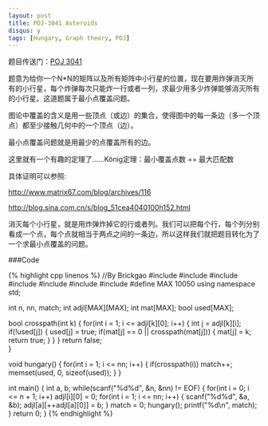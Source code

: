 ```yaml
---
layout: post
title: POJ-3041 Asteroids 
disqus: y
tags: [Hungary, Graph theory, POJ]
---
```


题目传送门：<a href = "http://poj.org/problem?id=3041" >POJ 3041</a>

题意为给你一个N*N的矩阵以及所有矩阵中小行星的位置，现在要用炸弹消灭所有的小行星，每个炸弹每次只能炸一行或者一列，求最少用多少炸弹能够消灭所有的小行星。这道题属于最小点覆盖问题。

图论中覆盖的含义是用一些顶点（或边）的集合，使得图中的每一条边（多一个顶点）都至少接触几何中的一个顶点（边）。

最小点覆盖问题就是用最少的点覆盖所有的边。

这里就有一个有趣的定理了......König定理：最小覆盖点数 == 最大匹配数

具体证明可以参照: 

<a href = "http://www.matrix67.com/blog/archives/116" >http://www.matrix67.com/blog/archives/116</a>

<a href = "http://blog.sina.com.cn/s/blog_51cea4040100h152.html" >http://blog.sina.com.cn/s/blog_51cea4040100h152.html</a>

消灭每个小行星，就是用炸弹炸掉它的行或者列。我们可以把每个行，每个列分别看成一个点，每个点就相当于两点之间的一条边，所以这样我们就把题目转化为了一个求最小点覆盖的问题。

###Code

{% highlight cpp linenos %}
//By Brickgao
#include <iostream>
#include <cstdio>
#include <cstring>
#include <cmath>
#include <cstdlib>
#include <algorithm>
#include <vector>
#define MAX 10050
using namespace std;

int n, nn, match;
int adjl[MAX][MAX];
int mat[MAX];
bool used[MAX];

bool crosspath(int k)
{
	for(int i = 1; i <= adjl[k][0]; i++)
	{
		int j = adjl[k][i];
		if(!used[j])
		{
			used[j] = true;
			if(mat[j] == 0 || crosspath(mat[j]))
			{
				mat[j] = k;
				return true;
			}
		}
	}
	return false;	
}

void hungary()
{
	for(int i = 1; i <= nn; i++)
	{
		if(crosspath(i))
			match++;
		memset(used, 0, sizeof(used));
	}
}

int main()
{
	int a, b;
	while(scanf("%d%d", &n, &nn) != EOF)
	{
		for(int i = 0; i <= n + 1; i++)
			adjl[i][0] = 0;
		for(int i = 1; i <= nn; i++)
		{
			scanf("%d%d", &a, &b);
			adjl[a][++adjl[a][0]] = b;
		}
		match = 0;
		hungary();
		printf("%d\n", match);
	}
    return 0;
}
{% endhighlight %}
